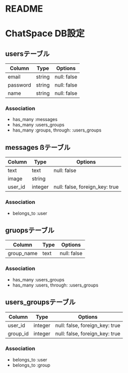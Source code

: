 # README

# ChatSpace DB設定

## usersテーブル
|Column|Type|Options|
|------|----|-------|
|email|string|null: false|
|password|string|null: false|
|name|string|null: false|
### Association
- has_many :messages
- has_many :users_groups
- has_many  :groups,  through:  :users_groups

## messages ßテーブル
|Column|Type|Options|
|------|----|-------|
|text|text|null: false|
|image|string||
|user_id|integer|null: false, foreign_key: true|
### Association
- belongs_to :user

## gruopsテーブル
|Column|Type|Options|
|------|----|-------|
|group_name|text|null: false|
### Association
- has_many :users_groups
- has_many  :users,  through:  :users_groups

## users_groupsテーブル
|Column|Type|Options|
|------|----|-------|
|user_id|integer|null: false, foreign_key: true|
|group_id|integer|null: false, foreign_key: true|
### Association
- belongs_to :user
- belongs_to :group